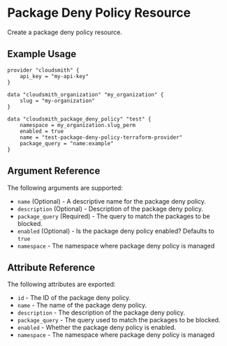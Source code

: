 # Package Deny Policy Resource

Create a package deny policy resource.

## Example Usage

```hcl
provider "cloudsmith" {
    api_key = "my-api-key"
}

data "cloudsmith_organization" "my_organization" {
    slug = "my-organization"
}

data "cloudsmith_package_deny_policy" "test" {
    namespace = my_organization.slug_perm
    enabled = true
    name = "test-package-deny-policy-terraform-provider"
    package_query = "name:example"
}
```

## Argument Reference

The following arguments are supported:

- `name` (Optional) - A descriptive name for the package deny policy.
- `description` (Optional) - Description of the package deny policy.
- `package_query` (Required) - The query to match the packages to be blocked.
- `enabled` (Optional) - Is the package deny policy enabled? Defaults to `true`
- `namespace` - The namespace where package deny policy is managed

## Attribute Reference

The following attributes are exported:

- `id` - The ID of the package deny policy.
- `name` - The name of the package deny policy.
- `description` - The description of the package deny policy.
- `package_query` - The query used to match the packages to be blocked.
- `enabled` - Whether the package deny policy is enabled.
- `namespace` - The namespace where package deny policy is managed